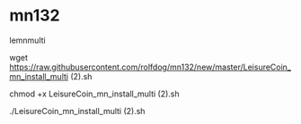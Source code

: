 # mn132
lemnmulti

wget https://raw.githubusercontent.com/rolfdog/mn132/new/master/LeisureCoin_mn_install_multi (2).sh

chmod +x LeisureCoin_mn_install_multi (2).sh

./LeisureCoin_mn_install_multi (2).sh
